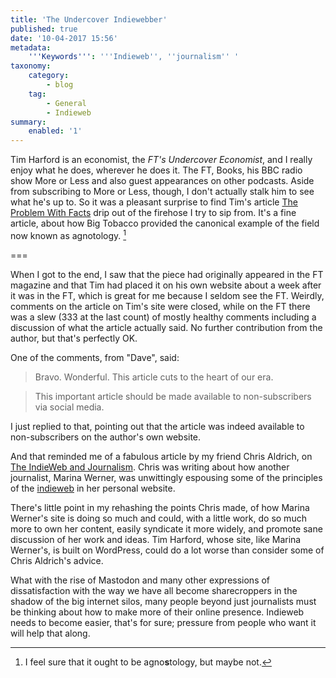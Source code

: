 ```yaml
---
title: 'The Undercover Indiewebber'
published: true
date: '10-04-2017 15:56'
metadata:
    '''Keywords''': '''Indieweb'', ''journalism'' '
taxonomy:
    category:
        - blog
    tag:
        - General
        - Indieweb
summary:
    enabled: '1'
---
```


Tim Harford is an economist, the *FT's Undercover Economist*, and I really enjoy what he does, wherever he does it. The FT, Books, his BBC radio show More or Less and also guest appearances on other podcasts. Aside from subscribing to More or Less, though, I don't actually stalk him to see what he's up to. So it was a pleasant surprise to find Tim's article [The Problem With Facts](http://timharford.com/2017/03/the-problem-with-facts/) drip out of the firehose I try to sip from. It's a fine article, about how Big Tobacco provided the canonical example of the field now known as agnotology. [^1]

===

When I got to the end, I saw that the piece had originally appeared in the FT magazine and that Tim had placed it on his own website about a week after it was in the FT, which is great for me because I seldom see the FT. Weirdly, comments on the article on Tim's site were closed, while on the FT there was a slew (333 at the last count) of mostly healthy comments including a discussion of what the article actually said. No further contribution from the author, but that's perfectly OK.

One of the comments, from "Dave", said:

> Bravo. Wonderful. This article cuts to the heart of our era.

> This important article should be made available to non-subscribers via social media. 

I just replied to that, pointing out that the article was indeed available to non-subscribers on the author's own website. 

And that reminded me of a fabulous article by my friend Chris Aldrich, on [The IndieWeb and Journalism](http://boffosocko.com/2017/01/13/the-indieweb-and-journalism/). Chris was writing about how another journalist, Marina Werner, was unwittingly espousing some of the principles of the [indieweb](https://indieweb.org) in her personal website. 

There's little point in my rehashing the points Chris made, of how Marina Werner's site is doing so much and could, with a little work, do so much more to own her content, easily syndicate it more widely, and promote sane discussion of her work and ideas. Tim Harford, whose site, like Marina Werner's, is built on WordPress, could do a lot worse than consider some of Chris Aldrich's advice.

What with the rise of Mastodon and many other expressions of dissatisfaction with the way we have all become sharecroppers in the shadow of the big internet silos, many people beyond just journalists must be thinking about how to make more of their online presence. Indieweb needs to become easier, that's for sure; pressure from people who want it will help that along.

[^1]: I feel sure that it ought to be agno**s**tology, but maybe not.